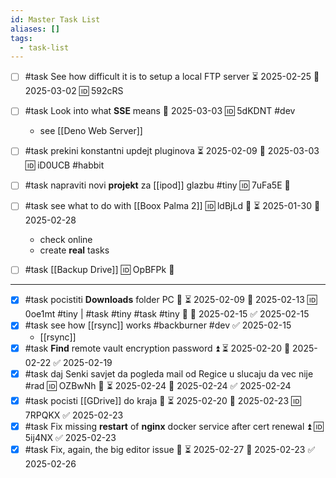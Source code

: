 ```yaml
---
id: Master Task List
aliases: []
tags:
  - task-list
---
```

	
- [ ] #task See how difficult it is to setup a local FTP server ⏳ 2025-02-25 📅 2025-03-02 🆔 592cRS

- [ ] #task Look into what **SSE** means 📅 2025-03-03 🆔 5dKDNT #dev
	- see [[Deno Web Server]]
- [ ] #task prekini konstantni updejt pluginova ⏳ 2025-02-09 📅 2025-03-03 🆔 iD0UCB #habbit

- [ ] #task napraviti novi **projekt** za [[ipod]] glazbu #tiny 🆔 7uFa5E 🔼
- [ ] #task see what to do with [[Boox Palma 2]] 🆔 ldBjLd 🔼 ⏳ 2025-01-30 📅 2025-02-28
	- check online
	- create **real** tasks
- [ ] #task [[Backup Drive]] 🆔 OpBFPk 🔼

___
- [x] #task pocistiti **Downloads** folder PC 🔼 ⏳ 2025-02-09 📅 2025-02-13 🆔 0oe1mt #tiny | #task #tiny #task #tiny 🔼 📅 2025-02-15 ✅ 2025-02-15
- [x] #task see how [[rsync]] works #backburner #dev ✅ 2025-02-15
	- [[rsync]]
- [x] #task **Find** remote vault encryption password ⏫ ⏳ 2025-02-20 📅 2025-02-22 ✅ 2025-02-19
- [x] #task daj Senki savjet da pogleda mail od Regice u slucaju da vec nije #rad 🆔 OZBwNh 🔼 ⏳ 2025-02-24 📅 2025-02-24 ✅ 2025-02-24
- [x] #task pocisti [[GDrive]] do kraja 🔼 ⏳ 2025-02-20 📅 2025-02-23 🆔 7RPQKX ✅ 2025-02-23
- [x] #task Fix missing **restart** of **nginx** docker service after cert renewal ⏫ 🆔 5ij4NX ✅ 2025-02-23
- [x] #task Fix, again, the big editor issue 🔼 ⏳ 2025-02-27 📅 2025-02-23 ✅ 2025-02-26